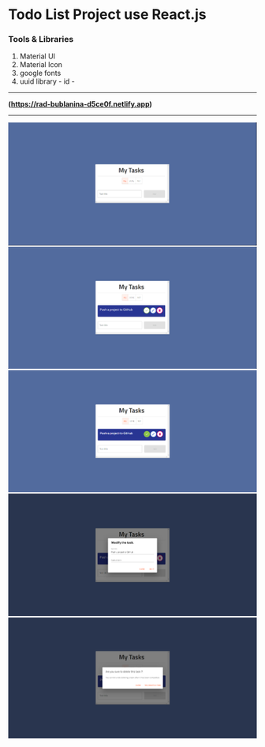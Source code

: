 # Todo List Project use React.js

### Tools & Libraries 
1. Material UI
2. Material Icon
3. google fonts
4. uuid library - id - 

-------

__(https://rad-bublanina-d5ce0f.netlify.app)__

---------

![UI](image.png)
![Add a task](image-1.png)
![Completed a task](image-2.png)
![Edit a task](image-3.png)
![Delete a task](image-4.png)
